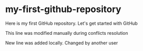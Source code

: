 # my-first-github-repository
Here is my first GitHub repository. Let's get started with GitHub

This line was modified manually during conflicts resolution

New line was added locally. Changed by another user
